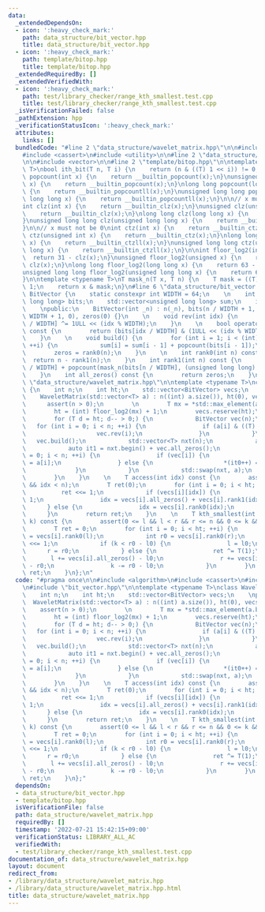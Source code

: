 ```yaml
---
data:
  _extendedDependsOn:
  - icon: ':heavy_check_mark:'
    path: data_structure/bit_vector.hpp
    title: data_structure/bit_vector.hpp
  - icon: ':heavy_check_mark:'
    path: template/bitop.hpp
    title: template/bitop.hpp
  _extendedRequiredBy: []
  _extendedVerifiedWith:
  - icon: ':heavy_check_mark:'
    path: test/library_checker/range_kth_smallest.test.cpp
    title: test/library_checker/range_kth_smallest.test.cpp
  _isVerificationFailed: false
  _pathExtension: hpp
  _verificationStatusIcon: ':heavy_check_mark:'
  attributes:
    links: []
  bundledCode: "#line 2 \"data_structure/wavelet_matrix.hpp\"\n\n#include <algorithm>\n\
    #include <cassert>\n#include <utility>\n\n#line 2 \"data_structure/bit_vector.hpp\"\
    \n\n#include <vector>\n\n#line 2 \"template/bitop.hpp\"\n\ntemplate <typename\
    \ T>\nbool ith_bit(T n, T i) {\n    return (n & ((T) 1 << i)) != 0;\n}\n\nint\
    \ popcount(int x) {\n    return __builtin_popcount(x);\n}\nunsigned popcount(unsigned\
    \ x) {\n    return __builtin_popcount(x);\n}\nlong long popcount(long long x)\
    \ {\n    return __builtin_popcountll(x);\n}\nunsigned long long popcount(unsigned\
    \ long long x) {\n    return __builtin_popcountll(x);\n}\n\n// x must not be 0\n\
    int clz(int x) {\n    return __builtin_clz(x);\n}\nunsigned clz(unsigned x) {\n\
    \    return __builtin_clz(x);\n}\nlong long clz(long long x) {\n    return __builtin_clzll(x);\n\
    }\nunsigned long long clz(unsigned long long x) {\n    return __builtin_clzll(x);\n\
    }\n\n// x must not be 0\nint ctz(int x) {\n    return __builtin_ctz(x);\n}\nunsigned\
    \ ctz(unsigned int x) {\n    return __builtin_ctz(x);\n}\nlong long ctz(long long\
    \ x) {\n    return __builtin_ctzll(x);\n}\nunsigned long long ctz(unsigned long\
    \ long x) {\n    return __builtin_ctzll(x);\n}\n\nint floor_log2(int x) {\n  \
    \  return 31 - clz(x);\n}\nunsigned floor_log2(unsigned x) {\n    return 31 -\
    \ clz(x);\n}\nlong long floor_log2(long long x) {\n    return 63 - clz(x);\n}\n\
    unsigned long long floor_log2(unsigned long long x) {\n    return 63 - clz(x);\n\
    }\n\ntemplate <typename T>\nT mask_n(T x, T n) {\n    T mask = ((T) 1 << n) -\
    \ 1;\n    return x & mask;\n}\n#line 6 \"data_structure/bit_vector.hpp\"\n\nclass\
    \ BitVector {\n    static constexpr int WIDTH = 64;\n    \n    int n;\n    std::vector<unsigned\
    \ long long> bits;\n    std::vector<unsigned long long> sum;\n    int zeros;\n\
    \    \npublic:\n    BitVector(int _n) : n(_n), bits(n / WIDTH + 1, 0), sum(n /\
    \ WIDTH + 1, 0), zeros(0) {}\n    \n    void rev(int idx) {\n        bits[idx\
    \ / WIDTH] ^= 1ULL << (idx % WIDTH);\n    }\n    \n    bool operator[](int idx)\
    \ const {\n        return (bits[idx / WIDTH] & (1ULL << (idx % WIDTH))) != 0;\n\
    \    }\n    \n    void build() {\n        for (int i = 1; i < (int) sum.size();\
    \ ++i) {\n            sum[i] = sum[i - 1] + popcount(bits[i - 1]);\n        }\n\
    \        zeros = rank0(n);\n    }\n    \n    int rank0(int n) const {\n      \
    \  return n - rank1(n);\n    }\n    int rank1(int n) const {\n        return sum[n\
    \ / WIDTH] + popcount(mask_n(bits[n / WIDTH], (unsigned long long) (n % WIDTH)));\n\
    \    }\n    int all_zeros() const {\n        return zeros;\n    }\n};\n#line 8\
    \ \"data_structure/wavelet_matrix.hpp\"\n\ntemplate <typename T>\nclass WaveletMatrix\
    \ {\n    int n;\n    int ht;\n    std::vector<BitVector> vecs;\n    \npublic:\n\
    \    WaveletMatrix(std::vector<T> a) : n((int) a.size()), ht(0), vecs() {\n  \
    \      assert(n > 0);\n        \n        T mx = *std::max_element(a.begin(), a.end());\n\
    \        ht = (int) floor_log2(mx) + 1;\n        vecs.reserve(ht);\n        \n\
    \        for (T d = ht; d-- > 0;) {\n            BitVector vec(n);\n         \
    \   for (int i = 0; i < n; ++i) {\n                if (a[i] & ((T) 1 << d)) {\n\
    \                    vec.rev(i);\n                }\n            }\n         \
    \   vec.build();\n            std::vector<T> nxt(n);\n            auto it0 = nxt.begin();\n\
    \            auto it1 = nxt.begin() + vec.all_zeros();\n            for (int i\
    \ = 0; i < n; ++i) {\n                if (vec[i]) {\n                    *(it1++)\
    \ = a[i];\n                } else {\n                    *(it0++) = a[i];\n  \
    \              }\n            }\n            std::swap(nxt, a);\n            vecs.emplace_back(std::move(vec));\n\
    \        }\n    }\n    \n    T access(int idx) const {\n        assert(0 <= idx\
    \ && idx < n);\n        T ret(0);\n        for (int i = 0; i < ht; ++i) {\n  \
    \          ret <<= 1;\n            if (vecs[i][idx]) {\n                ret ^=\
    \ 1;\n                idx = vecs[i].all_zeros() + vecs[i].rank1(idx);\n      \
    \      } else {\n                idx = vecs[i].rank0(idx);\n            }\n  \
    \      }\n        return ret;\n    }\n    \n    T kth_smallest(int l, int r, int\
    \ k) const {\n        assert(0 <= l && l < r && r <= n && 0 <= k && k < r - l);\n\
    \        T ret = 0;\n        for (int i = 0; i < ht; ++i) {\n            int l0\
    \ = vecs[i].rank0(l);\n            int r0 = vecs[i].rank0(r);\n            ret\
    \ <<= 1;\n            if (k < r0 - l0) {\n                l = l0;\n          \
    \      r = r0;\n            } else {\n                ret ^= T(1);\n         \
    \       l += vecs[i].all_zeros() - l0;\n                r += vecs[i].all_zeros()\
    \ - r0;\n                k -= r0 - l0;\n            }\n        }\n        return\
    \ ret;\n    }\n};\n"
  code: "#pragma once\n\n#include <algorithm>\n#include <cassert>\n#include <utility>\n\
    \n#include \"bit_vector.hpp\"\n\ntemplate <typename T>\nclass WaveletMatrix {\n\
    \    int n;\n    int ht;\n    std::vector<BitVector> vecs;\n    \npublic:\n  \
    \  WaveletMatrix(std::vector<T> a) : n((int) a.size()), ht(0), vecs() {\n    \
    \    assert(n > 0);\n        \n        T mx = *std::max_element(a.begin(), a.end());\n\
    \        ht = (int) floor_log2(mx) + 1;\n        vecs.reserve(ht);\n        \n\
    \        for (T d = ht; d-- > 0;) {\n            BitVector vec(n);\n         \
    \   for (int i = 0; i < n; ++i) {\n                if (a[i] & ((T) 1 << d)) {\n\
    \                    vec.rev(i);\n                }\n            }\n         \
    \   vec.build();\n            std::vector<T> nxt(n);\n            auto it0 = nxt.begin();\n\
    \            auto it1 = nxt.begin() + vec.all_zeros();\n            for (int i\
    \ = 0; i < n; ++i) {\n                if (vec[i]) {\n                    *(it1++)\
    \ = a[i];\n                } else {\n                    *(it0++) = a[i];\n  \
    \              }\n            }\n            std::swap(nxt, a);\n            vecs.emplace_back(std::move(vec));\n\
    \        }\n    }\n    \n    T access(int idx) const {\n        assert(0 <= idx\
    \ && idx < n);\n        T ret(0);\n        for (int i = 0; i < ht; ++i) {\n  \
    \          ret <<= 1;\n            if (vecs[i][idx]) {\n                ret ^=\
    \ 1;\n                idx = vecs[i].all_zeros() + vecs[i].rank1(idx);\n      \
    \      } else {\n                idx = vecs[i].rank0(idx);\n            }\n  \
    \      }\n        return ret;\n    }\n    \n    T kth_smallest(int l, int r, int\
    \ k) const {\n        assert(0 <= l && l < r && r <= n && 0 <= k && k < r - l);\n\
    \        T ret = 0;\n        for (int i = 0; i < ht; ++i) {\n            int l0\
    \ = vecs[i].rank0(l);\n            int r0 = vecs[i].rank0(r);\n            ret\
    \ <<= 1;\n            if (k < r0 - l0) {\n                l = l0;\n          \
    \      r = r0;\n            } else {\n                ret ^= T(1);\n         \
    \       l += vecs[i].all_zeros() - l0;\n                r += vecs[i].all_zeros()\
    \ - r0;\n                k -= r0 - l0;\n            }\n        }\n        return\
    \ ret;\n    }\n};"
  dependsOn:
  - data_structure/bit_vector.hpp
  - template/bitop.hpp
  isVerificationFile: false
  path: data_structure/wavelet_matrix.hpp
  requiredBy: []
  timestamp: '2022-07-21 15:42:15+09:00'
  verificationStatus: LIBRARY_ALL_AC
  verifiedWith:
  - test/library_checker/range_kth_smallest.test.cpp
documentation_of: data_structure/wavelet_matrix.hpp
layout: document
redirect_from:
- /library/data_structure/wavelet_matrix.hpp
- /library/data_structure/wavelet_matrix.hpp.html
title: data_structure/wavelet_matrix.hpp
---
```

